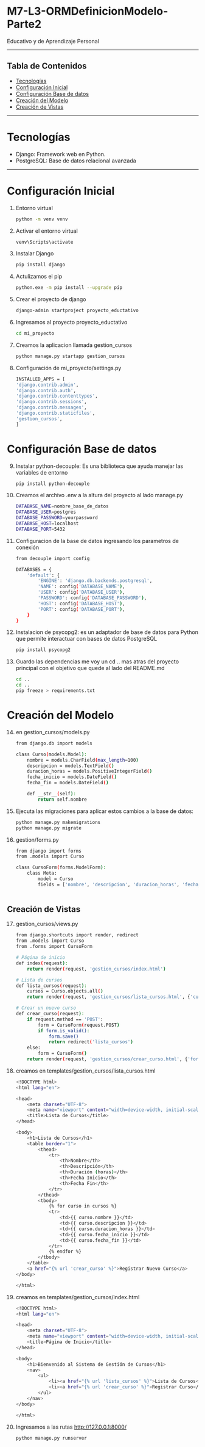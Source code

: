 # M7-L3-ORMDefinicionModelo-Parte2
Educativo y de Aprendizaje Personal

---
## Tabla de Contenidos
- [Tecnologías](#Tecnologías)
- [Configuración Inicial](#configuración-Inicial)
- [Configuración Base de datos](#configuración-Base-de-datos)
- [Creación del Modelo](#creación-del-modelo)
- [Creación de Vistas](#creación-de-vistas)

---
# Tecnologías
- Django: Framework web en Python.
- PostgreSQL: Base de datos relacional avanzada 
--- 
# Configuración Inicial 
1. Entorno virtual 
    ```bash 
    python -m venv venv

2. Activar el entorno virtual
    ```bash 
    venv\Scripts\activate

3. Instalar Django
    ```bash 
    pip install django 

4. Actulizamos el pip 
    ```bash
    python.exe -m pip install --upgrade pip

5. Crear el proyecto de django
    ```bash 
    django-admin startproject proyecto_eductativo

6. Ingresamos al proyecto proyecto_eductativo
    ```bash 
    cd mi_proyecto

7. Creamos la aplicacion llamada gestion_cursos
    ```bash     
    python manage.py startapp gestion_cursos

8. Configuración de mi_proyecto/settings.py 
    ```bash 
    INSTALLED_APPS = [
    'django.contrib.admin',
    'django.contrib.auth',
    'django.contrib.contenttypes',
    'django.contrib.sessions',
    'django.contrib.messages',
    'django.contrib.staticfiles',
    'gestion_cursos',
    ]

# Configuración Base de datos
9. Instalar python-decouple: Es una biblioteca que ayuda manejar las variables de entorno 
    ```bash
    pip install python-decouple

10. Creamos el archivo .env a la altura del proyecto al lado manage.py 
    ```bash
    DATABASE_NAME=nombre_base_de_datos
    DATABASE_USER=postgres
    DATABASE_PASSWORD=yourpassword
    DATABASE_HOST=localhost
    DATABASE_PORT=5432

11. Configuracion de la base de datos ingresando los parametros de conexión 
    ```bash
    from decouple import config

    DATABASES = {
        'default': {
            'ENGINE': 'django.db.backends.postgresql',
            'NAME': config('DATABASE_NAME'),
            'USER': config('DATABASE_USER'),
            'PASSWORD': config('DATABASE_PASSWORD'),
            'HOST': config('DATABASE_HOST'),
            'PORT': config('DATABASE_PORT'),
        }
    }
12. Instalacion de psycopg2: es un adaptador de base de datos para Python que permite interactuar con bases de datos PostgreSQL
    ```bash
    pip install psycopg2 

13. Guardo las dependencias me voy un cd .. mas atras del proyecto principal con el objetivo que quede al lado del README.md
    ```bash
    cd ..
    cd ..
    pip freeze > requirements.txt

# Creación del Modelo 

14. en gestion_cursos/models.py
    ```bash
    from django.db import models

    class Curso(models.Model):
        nombre = models.CharField(max_length=100)
        descripcion = models.TextField()
        duracion_horas = models.PositiveIntegerField()
        fecha_inicio = models.DateField()
        fecha_fin = models.DateField()

        def __str__(self):
            return self.nombre


15. Ejecuta las migraciones para aplicar estos cambios a la base de datos:
    ```bash 
    python manage.py makemigrations
    python manage.py migrate

16. gestion/forms.py
    ```bash 
    from django import forms
    from .models import Curso

    class CursoForm(forms.ModelForm):
        class Meta:
            model = Curso
            fields = ['nombre', 'descripcion', 'duracion_horas', 'fecha_inicio', 'fecha_fin']
            
## Creación de Vistas
17. gestion_cursos/views.py 
    ```bash 
    from django.shortcuts import render, redirect
    from .models import Curso
    from .forms import CursoForm

    # Página de inicio
    def index(request):
        return render(request, 'gestion_cursos/index.html')

    # Lista de cursos
    def lista_cursos(request):
        cursos = Curso.objects.all()
        return render(request, 'gestion_cursos/lista_cursos.html', {'cursos': cursos})

    # Crear un nuevo curso
    def crear_curso(request):
        if request.method == 'POST':
            form = CursoForm(request.POST)
            if form.is_valid():
                form.save()
                return redirect('lista_cursos')
        else:
            form = CursoForm()
        return render(request, 'gestion_cursos/crear_curso.html', {'form': form})

18. creamos en templates/gestion_cursos/lista_cursos.html 
    ```bash 
    <!DOCTYPE html>
    <html lang="en">

    <head>
        <meta charset="UTF-8">
        <meta name="viewport" content="width=device-width, initial-scale=1.0">
        <title>Lista de Cursos</title>
    </head>

    <body>
        <h1>Lista de Cursos</h1>
        <table border="1">
            <thead>
                <tr>
                    <th>Nombre</th>
                    <th>Descripción</th>
                    <th>Duración (horas)</th>
                    <th>Fecha Inicio</th>
                    <th>Fecha Fin</th>
                </tr>
            </thead>
            <tbody>
                {% for curso in cursos %}
                <tr>
                    <td>{{ curso.nombre }}</td>
                    <td>{{ curso.descripcion }}</td>
                    <td>{{ curso.duracion_horas }}</td>
                    <td>{{ curso.fecha_inicio }}</td>
                    <td>{{ curso.fecha_fin }}</td>
                </tr>
                {% endfor %}
            </tbody>
        </table>
        <a href="{% url 'crear_curso' %}">Registrar Nuevo Curso</a>
    </body>

    </html>
19. creamos en templates/gestion_cursos/index.html 
    ```bash 
    <!DOCTYPE html>
    <html lang="en">

    <head>
        <meta charset="UTF-8">
        <meta name="viewport" content="width=device-width, initial-scale=1.0">
        <title>Página de Inicio</title>
    </head>

    <body>
        <h1>Bienvenido al Sistema de Gestión de Cursos</h1>
        <nav>
            <ul>
                <li><a href="{% url 'lista_cursos' %}">Lista de Cursos</a></li>
                <li><a href="{% url 'crear_curso' %}">Registrar Curso</a></li>
            </ul>
        </nav>
    </body>

    </html>

20. Ingresamos a las rutas http://127.0.0.1:8000/

    ```bash 
    python manage.py runserver